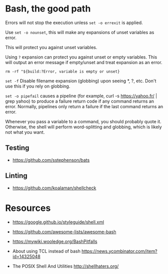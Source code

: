 # Bash, the good path

Errors will not stop the execution unless `set -o errexit` is applied. 

Use `set -o nounset`, this will make any expansions of unset variables as error.

This will protect you against unset variables.

Using `?` expansion can protect you against unset or empty variables. This will output an error message if empty/unset and treat expansion as an error.

`rm -rf "${build:?Error, variable is empty or unset}`

`set -f`
Disable filename expansion (globbing) upon seeing *, ?, etc. Don't use this if you rely on globbing.

`set -o pipefail` causes a pipeline (for example, curl -s https://yahoo.fr/ | grep yahoo) to produce a failure return code if any command returns an error. Normally, pipelines only return a failure if the last command returns an error. 

Whenever you pass a variable to a command, you should probably quote it. Otherwise, the shell will perform word-splitting and globbing, which is likely not what you want.


## Testing

- https://github.com/sstephenson/bats

## Linting

- https://github.com/koalaman/shellcheck

# Resources

- https://google.github.io/styleguide/shell.xml

- https://github.com/awesome-lists/awesome-bash

- https://mywiki.wooledge.org/BashPitfalls

- About using TCL instead of bash https://news.ycombinator.com/item?id=14325048

- The POSIX Shell And Utilities http://shellhaters.org/
